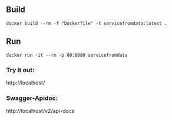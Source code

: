 ## Build
```
docker build --rm -f "Dockerfile" -t servicefromdata:latest .
```

## Run
```
docker run -it --rm -p 80:8080 servicefromdata
```

### Try it out: 
http://localhost/

### Swagger-Apidoc:
http://localhost/v2/api-docs

